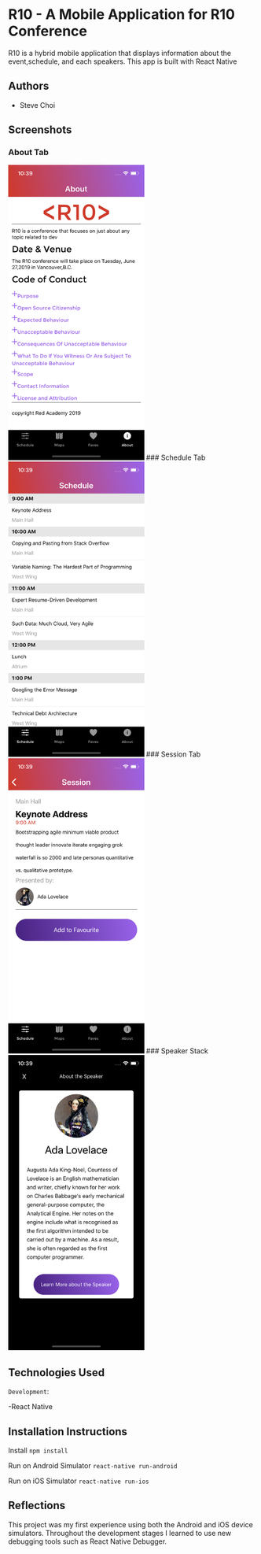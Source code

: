 # R10 - A Mobile Application for R10 Conference

R10 is a hybrid mobile application that displays information about the event,schedule, and each speakers. This app is built with React Native

## Authors

- Steve Choi

## Screenshots

### About Tab

<img src="./images/About.png"  height="600">
### Schedule Tab
<img src="./images/Schedule.png" height="600">
### Session Tab
<img src="./images/Session.png" height="600">
### Speaker Stack
<img src="./images/Speaker.png"  height="600">

## Technologies Used

`Development`:

-React Native

## Installation Instructions

Install
`npm install`

Run on Android Simulator
`react-native run-android`

Run on iOS Simulator
`react-native run-ios`

## Reflections

This project was my first experience using both the Android and iOS device simulators. Throughout the development stages I learned to use new debugging tools such as React Native Debugger.
